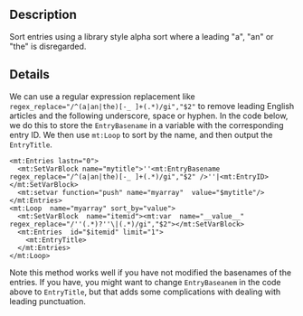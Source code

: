 ## Description

Sort entries using a library style alpha sort where a leading "a", "an" or "the" is disregarded.

## Details

We can use a regular expression replacement like `regex_replace="/^(a|an|the)[-_ ]+(.*)/gi","$2"` to remove leading English articles and the following underscore, space or hyphen. In the code below, we do this to store the `EntryBasename` in a variable with the corresponding entry ID. We then use `mt:Loop` to sort by the name, and then output the `EntryTitle`.

    <mt:Entries lastn="0">
      <mt:SetVarBlock name="mytitle">''<mt:EntryBasename regex_replace="/^(a|an|the)[-_ ]+(.*)/gi","$2" />''|<mt:EntryID></mt:SetVarBlock>
      <mt:setvar function="push" name="myarray"  value="$mytitle"/>
    </mt:Entries>
    <mt:Loop  name="myarray" sort_by="value">
      <mt:SetVarBlock  name="itemid"><mt:var  name="__value__" regex_replace="/''(.*)?''\|(.*)/gi","$2"></mt:SetVarBlock>
      <mt:Entries  id="$itemid" limit="1">
        <mt:EntryTitle>
      </mt:Entries>
    </mt:Loop>

Note this method works well if you have not modified the basenames of the entries. If you have, you might want to change `EntryBaseanem` in the code above to `EntryTitle`, but that adds some complications with dealing with leading punctuation.
